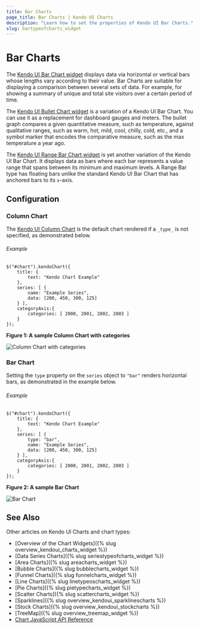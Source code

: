 ```yaml
---
title: Bar Charts
page_title: Bar Charts | Kendo UI Charts
description: "Learn how to set the properties of Kendo UI Bar Charts."
slug: bartypeofcharts_widget
---
```


# Bar Charts

The [Kendo UI Bar Chart widget](http://demos.telerik.com/kendo-ui/bar-charts/index) displays data via horizontal or vertical bars whose lengths vary according to their value. Bar Charts are suitable for displaying a comparison between several sets of data. For example, for showing a summary of unique and total site visitors over a certain period of time.

The [Kendo UI Bullet Chart widget](http://demos.telerik.com/kendo-ui/bullet-charts/index) is a variation of a Kendo UI Bar Chart. You can use it as a replacement for dashboard gauges and meters. The bullet graph compares a given quantitative measure, such as temperature, against qualitative ranges, such as warm, hot, mild, cool, chilly, cold, etc., and a symbol marker that encodes the comparative measure, such as the max temperature a year ago.

The [Kendo UI Range Bar Chart widget](http://demos.telerik.com/kendo-ui/range-bar-charts/index) is yet another variation of the Kendo UI Bar Chart. It displays data as bars where each bar represents a value range that spans between its minimum and maximum levels. A Range Bar type has floating bars unlike the standard Kendo UI Bar Chart that has anchored bars to its `x`-axis.

## Configuration

### Column Chart

The [Kendo UI Column Chart](http://demos.telerik.com/kendo-ui/bar-charts/column) is the default chart rendered if a `_type_` is not specified, as demonstrated below.

###### Example

    $("#chart").kendoChart({
        title: {
            text: "Kendo Chart Example"
        },
        series: [ {
            name: "Example Series",
            data: [200, 450, 300, 125]
        } ],
        categoryAxis:{
            categories: [ 2000, 2001, 2002, 2003 ]
        }
    });

**Figure 1: A sample Column Chart with categories**

![Column Chart with categories](../chart-column-categories.png)

### Bar Chart

Setting the `type` property on the `series` object to `"bar"` renders horizontal bars, as demonstrated in the example below.

###### Example

    $("#chart").kendoChart({
        title: {
            text: "Kendo Chart Example"
        },
        series: [ {
            type: "bar",
            name: "Example Series",
            data: [200, 450, 300, 125]
        } ],
        categoryAxis:{
            categories: [ 2000, 2001, 2002, 2003 ]
        }
    });

**Figure 2: A sample Bar Chart**

![Bar Chart](chart-bar.png)

## See Also

Other articles on Kendo UI Charts and chart types:

* [Overview of the Chart Widgets]({% slug overview_kendoui_charts_widget %})
* [Data Series Charts]({% slug seriestypeofcharts_widget %})
* [Area Charts]({% slug areacharts_widget %})
* [Bubble Charts]({% slug bubblecharts_widget %})
* [Funnel Charts]({% slug funnelcharts_widget %})
* [Line Charts]({% slug linetypeoscharts_widget %})
* [Pie Charts]({% slug pietypecharts_widget %})
* [Scatter Charts]({% slug scattercharts_widget %})
* [Sparklines]({% slug overview_kendoui_sparklinescharts %})
* [Stock Charts]({% slug overview_kendoui_stockcharts %})
* [TreeMap]({% slug overview_treemap_widget %})
* [Chart JavaScript API Reference](/api/javascript/dataviz/ui/chart)
